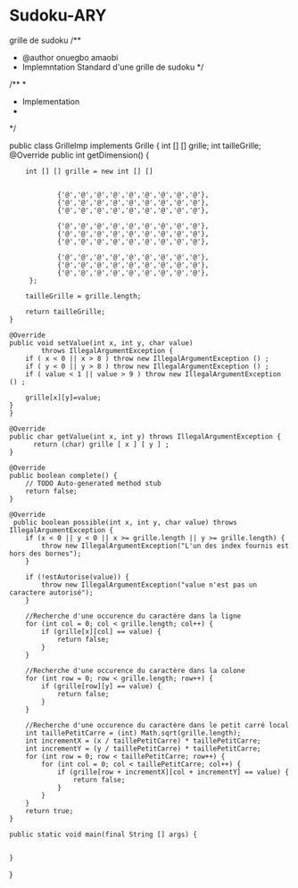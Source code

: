 # Sudoku-ARY
grille de sudoku
/**
 * @author onuegbo amaobi
 * Implemntation Standard d'une grille de sudoku
 */





/**
 *
 * Implementation
 *
 */

public class GrilleImp implements Grille {
	 int [] [] grille;
	int tailleGrille;
	@Override
	public  int getDimension() {
		
		int [] [] grille = new int [] []

				
			 	{'@','@','@','@','@','@','@','@','@'},
				{'@','@','@','@','@','@','@','@','@'},
				{'@','@','@','@','@','@','@','@','@'},
				
				{'@','@','@','@','@','@','@','@','@'},
				{'@','@','@','@','@','@','@','@','@'},
				{'@','@','@','@','@','@','@','@','@'},
				
				{'@','@','@','@','@','@','@','@','@'},
				{'@','@','@','@','@','@','@','@','@'},
				{'@','@','@','@','@','@','@','@','@'},
		 };

		tailleGrille = grille.length;

		return tailleGrille;
	}

	@Override
	public void setValue(int x, int y, char value)
			throws IllegalArgumentException {
		if ( x < 0 || x > 8 ) throw new IllegalArgumentException () ;
		if ( y < 0 || y > 8 ) throw new IllegalArgumentException () ;
		if ( value < 1 || value > 9 ) throw new IllegalArgumentException () ;
		
		grille[x][y]=value;
	}
	}

	@Override
	public char getValue(int x, int y) throws IllegalArgumentException {
		  return (char) grille [ x ] [ y ] ;
	}

	@Override
	public boolean complete() {
		// TODO Auto-generated method stub
		return false;
	}

	@Override
	 public boolean possible(int x, int y, char value) throws IllegalArgumentException {
        if (x < 0 || y < 0 || x >= grille.length || y >= grille.length) {
            throw new IllegalArgumentException("L'un des index fournis est hors des bornes");
        }

        if (!estAutorise(value)) {
            throw new IllegalArgumentException("value n'est pas un caractere autorisé");
        }

        //Recherche d'une occurence du caractère dans la ligne
        for (int col = 0; col < grille.length; col++) {
            if (grille[x][col] == value) {
                return false;
            }
        }

        //Recherche d'une occurence du caractère dans la colone
        for (int row = 0; row < grille.length; row++) {
            if (grille[row][y] == value) {
                return false;
            }
        }

        //Recherche d'une occurence du caractère dans le petit carré local
        int taillePetitCarre = (int) Math.sqrt(grille.length);
        int incrementX = (x / taillePetitCarre) * taillePetitCarre;
        int incrementY = (y / taillePetitCarre) * taillePetitCarre;
        for (int row = 0; row < taillePetitCarre; row++) {
            for (int col = 0; col < taillePetitCarre; col++) {
                if (grille[row + incrementX][col + incrementY] == value) {
                    return false;
                }
            }
        }
        return true;
    }

	public static void main(final String [] args) {


	}



}
